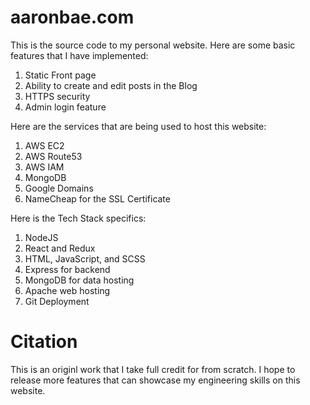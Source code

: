 # aaronbae.com
This is the source code to my personal website. Here are some basic features that I have implemented:
1. Static Front page
2. Ability to create and edit posts in the Blog
3. HTTPS security 
4. Admin login feature

Here are the services that are being used to host this website:
1. AWS EC2
2. AWS Route53
3. AWS IAM
4. MongoDB
5. Google Domains
6. NameCheap for the SSL Certificate

Here is the Tech Stack specifics:
1. NodeJS
2. React and Redux
3. HTML, JavaScript, and SCSS
4. Express for backend
5. MongoDB for data hosting
6. Apache web hosting
7. Git Deployment

# Citation
This is an originl work that I take full credit for from scratch. I hope to release more features that can showcase my engineering skills on this website.
